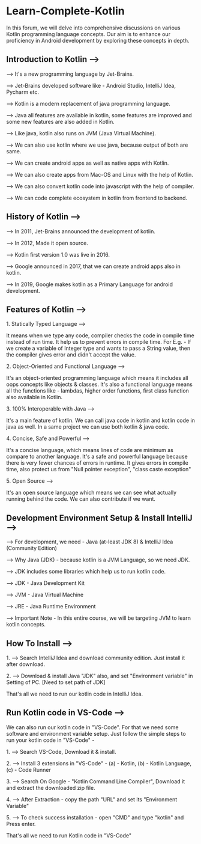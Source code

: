 # Learn-Complete-Kotlin
<p>In this forum, we will delve into comprehensive discussions on various Kotlin programming language concepts.
Our aim is to enhance our proficiency in Android development by exploring these concepts in depth.</p>

<h2>Introduction to Kotlin --></h2>
<p>--> It's a new programming language by Jet-Brains.</p>
<p>--> Jet-Brains developed software like - Android Studio, IntelliJ Idea, Pycharm etc.</p>
<p>--> Kotlin is a modern replacement of java programming language.</p>
<p>--> Java all features are available in kotlin, some features are improved and some new features are also added in Kotlin.</p>
<p>--> Like java, kotlin also runs on JVM (Java Virtual Machine).</p>
<p>--> We can also use kotlin where we use java, because output of both are same.</p>
<p>--> We can create android apps as well as native apps with Kotlin.</p>
<p>--> We can also create apps from Mac-OS and Linux with the help of Kotlin.</p>
<p>--> We can also convert kotlin code into javascript with the help of compiler.</p>
<p>--> We can code complete ecosystem in kotlin from frontend to backend.</p>

<h2>History of Kotlin --></h2>
<p>--> In 2011, Jet-Brains announced the development of kotlin.</p>
<p>--> In 2012, Made it open source.</p>
<p>--> Kotlin first version 1.0 was live in 2016.</p>
<p>--> Google announced in 2017, that we can create android apps also in kotlin.</p>
<p>--> In 2019, Google makes kotlin as a Primary Language for android development.</p>

<h2>Features of Kotlin --></h2>
<p>1. Statically Typed Language --></p>
<p>It means when we type any code, compiler checks the code in compile time instead of run time. 
It help us to prevent errors in compile time. For E.g. - If we create a variable of Integer type and wants to pass a String 
value, then the compiler gives error and didn't accept the value.</p>

<p>2. Object-Oriented and Functional Language --><p>
<p>It's an object-oriented programming language which means it includes all oops concepts like objects & classes. It's also a functional 
language means all the functions like - lambdas, higher order functions, first class function also available in Kotlin.</p>

<p>3. 100% Interoperable with Java --></p>
<p>It's a main feature of kotlin. We can call java code in kotlin and kotlin code in java as well. 
In a same project we can use both kotlin & java code.</p>

<p>4. Concise, Safe and Powerful --></p>
<p>It's a concise language, which means lines of code are minimum as compare to another language. It's a safe and powerful language 
because there is very fewer chances of errors in runtime. It gives errors in compile time, also protect us from 
"Null pointer exception", "class caste exception"</p>

<p>5. Open Source --></p>
<p>It's an open source language which means we can see what actually running behind the code. We can also contribute if we want.</p>

<h2>Development Environment Setup & Install IntelliJ --></h2>
<p>--> For development, we need - Java (at-least JDK 8) & IntelliJ Idea (Community Edition)</p>
<p>--> Why Java (JDK) - because kotlin is a JVM Language, so we need JDK.</p>
<p>--> JDK includes some libraries which help us to run kotlin code.</p>
<p>--> JDK - Java Development Kit</p>
<p>--> JVM - Java Virtual Machine</p>
<p>--> JRE - Java Runtime Environment</p>
<p>--> Important Note - In this entire course, we will be targeting JVM to learn kotlin concepts.</p>
<h2>How To Install --></h2>
<p>1. --> Search IntelliJ Idea and download community edition. Just install it after download.</p>
<p>2. --> Download & install Java "JDK" also, and set "Environment variable" in Setting of PC. [Need to set path of JDK]</p>
<p>That's all we need to run our kotlin code in IntelliJ Idea.</p>
<h2>Run Kotlin code in VS-Code --></h2>
<p>We can also run our kotlin code in "VS-Code". For that we need some software and environment variable setup. 
Just follow the simple steps to run your kotlin code in "VS-Code" -</p>
<p>1. --> Search VS-Code, Download it & install.</p>
<p>2. --> Install 3 extensions in "VS-Code" - (a) - Kotlin, (b) - Kotlin Language, (c) - Code Runner</p>
<p>3. --> Search On Google - "Kotlin Command Line Compiler", Download it and extract the downloaded zip file.</p>
<p>4. --> After Extraction - copy the path "URL" and set its "Environment Variable"</p>
<p>5. --> To check success installation - open "CMD" and type "kotlin" and Press enter.</p>
<p>That's all we need to run Kotlin code in "VS-Code"</p>